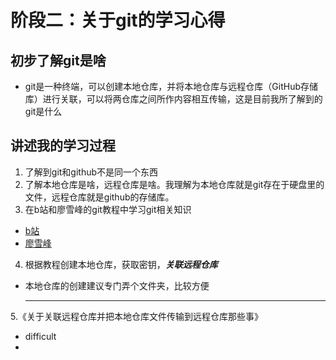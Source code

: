 # 阶段二：关于git的学习心得

## 初步了解git是啥
* git是一种终端，可以创建本地仓库，并将本地仓库与远程仓库（GitHub存储库）进行关联，可以将两仓库之间所作内容相互传输，这是目前我所了解到的git是什么

## 讲述我的学习过程
1. 了解到git和github不是同一个东西
2. 了解本地仓库是啥，远程仓库是啥。我理解为本地仓库就是git存在于硬盘里的文件，远程仓库就是github的存储库。
3. 在b站和廖雪峰的git教程中学习git相关知识
  * [b站](https://www.bilibili.com/video/BV1J14y1a7ZG/?spm_id_from=333.880.my_history.page.click&vd_source=9ab7e76c392a643bcecbdb89761db872)
  * [廖雪峰](https://www.liaoxuefeng.com/wiki/896043488029600)
4. 根据教程创建本地仓库，获取密钥，***关联远程仓库***
  * 本地仓库的创建建议专门弄个文件夹，比较方便

    ***
5.《关于关联远程仓库并把本地仓库文件传输到远程仓库那些事》
  * difficult
  * 
